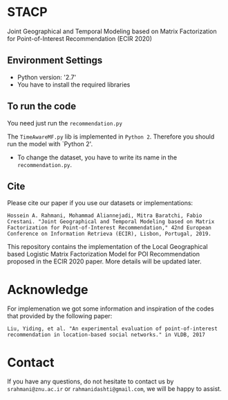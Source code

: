 # STACP
Joint Geographical and Temporal Modeling based on Matrix Factorization for Point-of-Interest Recommendation (ECIR 2020)

## Environment Settings
- Python version:  '2.7'
- You have to install the required libraries

## To run the code
You need just run the `recommendation.py`

The `TimeAwareMF.py` lib is implemented in `Python 2`. Therefore you should run the model with `Python 2'.

- To change the dataset, you have to write its name in the `recommendation.py`.

## Cite
Please cite our paper if you use our datasets or implementations:

```
Hossein A. Rahmani, Mohammad Aliannejadi, Mitra Baratchi, Fabio Crestani. "Joint Geographical and Temporal Modeling based on Matrix Factorization for Point-of-Interest Recommendation," 42nd European Conference on Information Retrieva (ECIR), Lisbon, Portugal, 2019.
```

This repository contains the implementation of the Local Geographical based Logistic Matrix Factorization Model for POI Recommendation proposed in the ECIR 2020 paper. More details will be updated later.


# Acknowledge
For implemenation we got some information and inspiration of the codes that provided by the following paper:
```
Liu, Yiding, et al. "An experimental evaluation of point-of-interest recommendation in location-based social networks." in VLDB, 2017
```

# Contact
If you have any questions, do not hesitate to contact us by `srahmani@znu.ac.ir` or `rahmanidashti@gmail.com`, we will be happy to assist.

